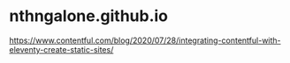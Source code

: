# nthngalone.github.io
https://www.contentful.com/blog/2020/07/28/integrating-contentful-with-eleventy-create-static-sites/
